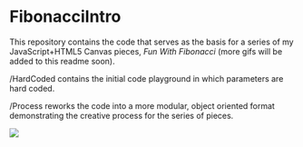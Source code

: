 # FibonacciIntro
<p>
This repository contains the code that serves as the basis for a series of my
JavaScript+HTML5 Canvas pieces, <em>Fun With Fibonacci</em> (more gifs will be added to this readme soon).
</p>
<p>
/HardCoded contains the initial code playground in which parameters are hard coded.
</p>
<p>
/Process reworks the code into a more modular, object oriented format demonstrating the creative process for the series of pieces.
</p>
<p>
<img src='https://github.com/bloom510/FibonacciIntro/blob/master/lotusspiral.gif?raw=true' />
</p>
